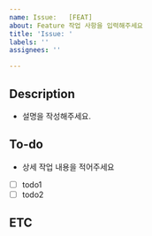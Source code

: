 ```yaml
---
name: Issue:   [FEAT]
about: Feature 작업 사항을 입력해주세요
title: 'Issue: '
labels: ''
assignees: ''

---
```


## Description
- 설명을 작성해주세요.


## To-do
- 상세 작업 내용을 적어주세요
- [ ] todo1
- [ ] todo2

## ETC
